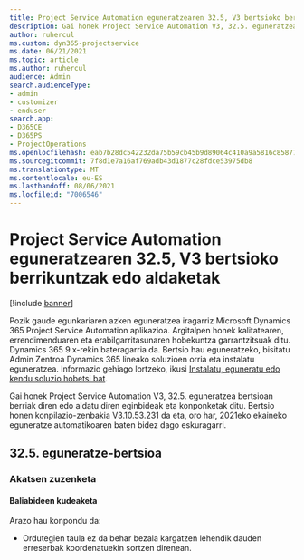 ```yaml
---
title: Project Service Automation eguneratzearen 32.5, V3 bertsioko berrikuntzak edo aldaketak
description: Gai honek Project Service Automation V3, 32.5. eguneratzean erabilgarri dauden eginbideak eta konponketak ditu.
author: ruhercul
ms.custom: dyn365-projectservice
ms.date: 06/21/2021
ms.topic: article
ms.author: ruhercul
audience: Admin
search.audienceType:
- admin
- customizer
- enduser
search.app:
- D365CE
- D365PS
- ProjectOperations
ms.openlocfilehash: eab7b28dc542232da75b59cb45b9d89064c410a9a5816c8587783140daf54f46
ms.sourcegitcommit: 7f8d1e7a16af769adb43d1877c28fdce53975db8
ms.translationtype: MT
ms.contentlocale: eu-ES
ms.lasthandoff: 08/06/2021
ms.locfileid: "7006546"
---
```

# <a name="whats-new-or-changed-in-project-service-automation-update-release-325-v3"></a>Project Service Automation eguneratzearen 32.5, V3 bertsioko berrikuntzak edo aldaketak

[!include [banner](../includes/psa-now-project-operations.md)]

Pozik gaude egunkariaren azken eguneratzea iragarriz Microsoft Dynamics 365 Project Service Automation aplikazioa. Argitalpen honek kalitatearen, errendimenduaren eta erabilgarritasunaren hobekuntza garrantzitsuak ditu. Dynamics 365 9.x-rekin bateragarria da. Bertsio hau eguneratzeko, bisitatu Admin Zentroa Dynamics 365 lineako soluzioen orria eta instalatu eguneratzea. Informazio gehiago lortzeko, ikusi [Instalatu, eguneratu edo kendu soluzio hobetsi bat](/power-platform/admin/install-remove-preferred-solution).

Gai honek Project Service Automation V3, 32.5. eguneratzea bertsioan berriak diren edo aldatu diren eginbideak eta konponketak ditu. Bertsio honen konpilazio-zenbakia V3.10.53.231 da eta, oro har, 2021eko ekaineko eguneratze automatikoaren baten bidez dago eskuragarri.

## <a name="update-release-325"></a>32.5. eguneratze-bertsioa

### <a name="bug-fixes"></a>Akatsen zuzenketa

#### <a name="resource-management"></a>Baliabideen kudeaketa

Arazo hau konpondu da:

- Ordutegien taula ez da behar bezala kargatzen lehendik dauden erreserbak koordenatuekin sortzen direnean.

